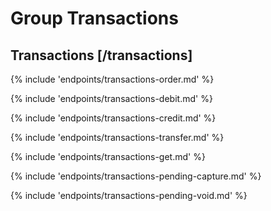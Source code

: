 # Group Transactions

## Transactions [/transactions]

{% include 'endpoints/transactions-order.md' %}

{% include 'endpoints/transactions-debit.md' %}

{% include 'endpoints/transactions-credit.md' %}

{% include 'endpoints/transactions-transfer.md' %}

{% include 'endpoints/transactions-get.md' %}

{% include 'endpoints/transactions-pending-capture.md' %}

{% include 'endpoints/transactions-pending-void.md' %}
